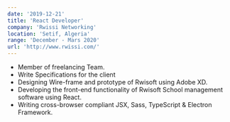 ```yaml
---
date: '2019-12-21'
title: 'React Developer'
company: 'Rwissi Networking'
location: 'Setif, Algeria'
range: 'December - Mars 2020'
url: 'http://www.rwissi.com/'
---
```


- Member of freelancing Team.
- Write Specifications for the client
- Designing Wire-frame and prototype of  Rwisoft  using Adobe XD.
- Developing the front-end functionality of  Rwisoft School management software using React.
- Writing cross-browser compliant JSX, Sass, TypeScript & Electron Framework.

